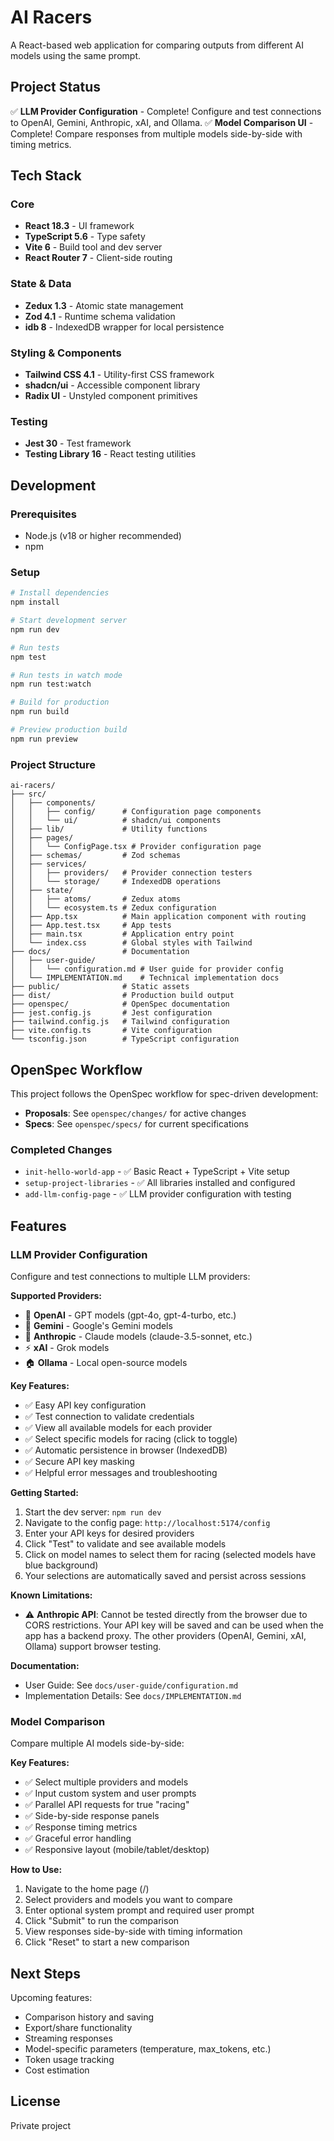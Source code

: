 # AI Racers

A React-based web application for comparing outputs from different AI models using the same prompt.

## Project Status

✅ **LLM Provider Configuration** - Complete! Configure and test connections to OpenAI, Gemini, Anthropic, xAI, and Ollama.
✅ **Model Comparison UI** - Complete! Compare responses from multiple models side-by-side with timing metrics.

## Tech Stack

### Core
- **React 18.3** - UI framework
- **TypeScript 5.6** - Type safety
- **Vite 6** - Build tool and dev server
- **React Router 7** - Client-side routing

### State & Data
- **Zedux 1.3** - Atomic state management
- **Zod 4.1** - Runtime schema validation
- **idb 8** - IndexedDB wrapper for local persistence

### Styling & Components
- **Tailwind CSS 4.1** - Utility-first CSS framework
- **shadcn/ui** - Accessible component library
- **Radix UI** - Unstyled component primitives

### Testing
- **Jest 30** - Test framework
- **Testing Library 16** - React testing utilities

## Development

### Prerequisites

- Node.js (v18 or higher recommended)
- npm

### Setup

```bash
# Install dependencies
npm install

# Start development server
npm run dev

# Run tests
npm test

# Run tests in watch mode
npm run test:watch

# Build for production
npm run build

# Preview production build
npm run preview
```

### Project Structure

```
ai-racers/
├── src/
│   ├── components/
│   │   ├── config/      # Configuration page components
│   │   └── ui/          # shadcn/ui components
│   ├── lib/             # Utility functions
│   ├── pages/
│   │   └── ConfigPage.tsx # Provider configuration page
│   ├── schemas/         # Zod schemas
│   ├── services/
│   │   ├── providers/   # Provider connection testers
│   │   └── storage/     # IndexedDB operations
│   ├── state/
│   │   ├── atoms/       # Zedux atoms
│   │   └── ecosystem.ts # Zedux configuration
│   ├── App.tsx          # Main application component with routing
│   ├── App.test.tsx     # App tests
│   ├── main.tsx         # Application entry point
│   └── index.css        # Global styles with Tailwind
├── docs/                # Documentation
│   ├── user-guide/
│   │   └── configuration.md # User guide for provider config
│   └── IMPLEMENTATION.md    # Technical implementation docs
├── public/              # Static assets
├── dist/                # Production build output
├── openspec/            # OpenSpec documentation
├── jest.config.js       # Jest configuration
├── tailwind.config.js   # Tailwind configuration
├── vite.config.ts       # Vite configuration
└── tsconfig.json        # TypeScript configuration
```

## OpenSpec Workflow

This project follows the OpenSpec workflow for spec-driven development:

- **Proposals**: See `openspec/changes/` for active changes
- **Specs**: See `openspec/specs/` for current specifications

### Completed Changes

- `init-hello-world-app` - ✅ Basic React + TypeScript + Vite setup
- `setup-project-libraries` - ✅ All libraries installed and configured
- `add-llm-config-page` - ✅ LLM provider configuration with testing

## Features

### LLM Provider Configuration

Configure and test connections to multiple LLM providers:

**Supported Providers:**
- 🤖 **OpenAI** - GPT models (gpt-4o, gpt-4-turbo, etc.)
- 🧠 **Gemini** - Google's Gemini models
- 💬 **Anthropic** - Claude models (claude-3.5-sonnet, etc.)
- ⚡ **xAI** - Grok models
- 🏠 **Ollama** - Local open-source models

**Key Features:**
- ✅ Easy API key configuration
- ✅ Test connection to validate credentials
- ✅ View all available models for each provider
- ✅ Select specific models for racing (click to toggle)
- ✅ Automatic persistence in browser (IndexedDB)
- ✅ Secure API key masking
- ✅ Helpful error messages and troubleshooting

**Getting Started:**
1. Start the dev server: `npm run dev`
2. Navigate to the config page: `http://localhost:5174/config`
3. Enter your API keys for desired providers
4. Click "Test" to validate and see available models
5. Click on model names to select them for racing (selected models have blue background)
6. Your selections are automatically saved and persist across sessions

**Known Limitations:**
- ⚠️ **Anthropic API**: Cannot be tested directly from the browser due to CORS restrictions. Your API key will be saved and can be used when the app has a backend proxy. The other providers (OpenAI, Gemini, xAI, Ollama) support browser testing.

**Documentation:**
- User Guide: See `docs/user-guide/configuration.md`
- Implementation Details: See `docs/IMPLEMENTATION.md`

### Model Comparison

Compare multiple AI models side-by-side:

**Key Features:**
- ✅ Select multiple providers and models
- ✅ Input custom system and user prompts
- ✅ Parallel API requests for true "racing"
- ✅ Side-by-side response panels
- ✅ Response timing metrics
- ✅ Graceful error handling
- ✅ Responsive layout (mobile/tablet/desktop)

**How to Use:**
1. Navigate to the home page (/)
2. Select providers and models you want to compare
3. Enter optional system prompt and required user prompt
4. Click "Submit" to run the comparison
5. View responses side-by-side with timing information
6. Click "Reset" to start a new comparison

## Next Steps

Upcoming features:
- Comparison history and saving
- Export/share functionality
- Streaming responses
- Model-specific parameters (temperature, max_tokens, etc.)
- Token usage tracking
- Cost estimation

## License

Private project
